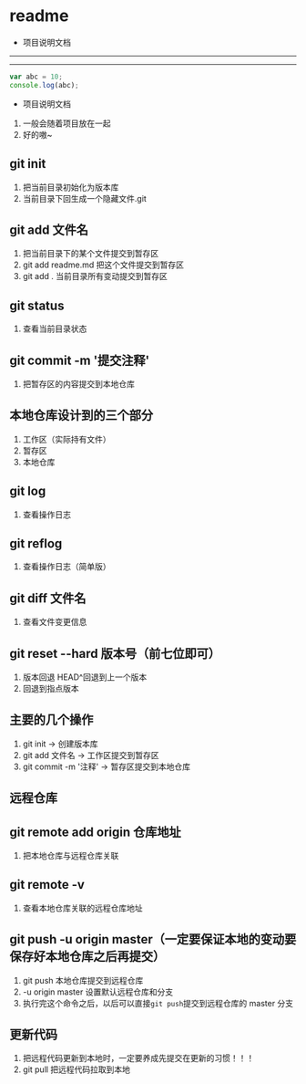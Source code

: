 # readme

- 项目说明文档

---

---

```js
var abc = 10;
console.log(abc);
```

- 项目说明文档

1. 一般会随着项目放在一起
2. 好的嗷~

## git init

1. 把当前目录初始化为版本库
2. 当前目录下回生成一个隐藏文件.git

## git add 文件名

1. 把当前目录下的某个文件提交到暂存区
2. git add readme.md 把这个文件提交到暂存区
3. git add . 当前目录所有变动提交到暂存区

## git status

1. 查看当前目录状态

## git commit -m '提交注释'

1. 把暂存区的内容提交到本地仓库

## 本地仓库设计到的三个部分

1. 工作区（实际持有文件）
2. 暂存区
3. 本地仓库

## git log

1. 查看操作日志

## git reflog

1. 查看操作日志（简单版）

## git diff 文件名

1. 查看文件变更信息

## git reset --hard 版本号（前七位即可）

1. 版本回退 HEAD^回退到上一个版本
2. 回退到指点版本

## 主要的几个操作

1. git init -> 创建版本库
2. git add 文件名 -> 工作区提交到暂存区
3. git commit -m '注释' -> 暂存区提交到本地仓库

## 远程仓库

## git remote add origin 仓库地址

1. 把本地仓库与远程仓库关联

## git remote -v

1. 查看本地仓库关联的远程仓库地址

## git push -u origin master（一定要保证本地的变动要保存好本地仓库之后再提交）

1. git push 本地仓库提交到远程仓库
2. -u origin master 设置默认远程仓库和分支
3. 执行完这个命令之后，以后可以直接`git push`提交到远程仓库的 master 分支

## 更新代码

1. 把远程代码更新到本地时，一定要养成先提交在更新的习惯！！！
2. git pull 把远程代码拉取到本地
